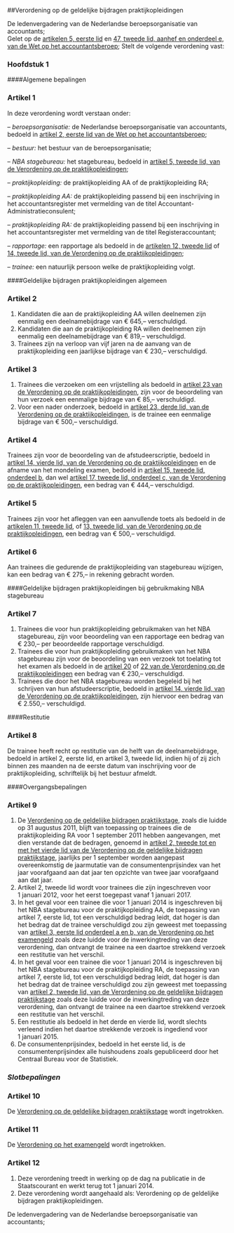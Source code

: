 <meta http-equiv='Content-Type' content='text/html; charset=utf-8' />

##Verordening op de geldelijke bijdragen praktijkopleidingen

De ledenvergadering van de Nederlandse beroepsorganisatie van accountants;  
Gelet op de [artikelen 5, eerste lid](../../../../../../../../wet/wet/op/het/accountantsberoep/BWBR0032573/README.md) en [47, tweede lid, aanhef en onderdeel e, van de Wet op het accountantsberoep](../../../../../../../../wet/wet/op/het/accountantsberoep/BWBR0032573/README.md);
Stelt de volgende verordening vast:     
### Hoofdstuk  1  

####Algemene bepalingen

### Artikel  1  

In deze verordening wordt verstaan onder: 

–  *beroepsorganisatie:* de Nederlandse beroepsorganisatie van accountants, bedoeld in [artikel 2, eerste lid van de Wet op het accountantsberoep](../../../../../../../../ministeriele-regeling/besluit/aanwijzing/toezichthouders/gaswet/en/daarop/gebaseerde/regelgeving/BWBR0032123/README.md);  

–  *bestuur:* het bestuur van de beroepsorganisatie;  

–  *NBA stagebureau:* het stagebureau, bedoeld in [artikel 5, tweede lid, van de Verordening op de praktijkopleidingen](../../../../../../../../pbo/verordening/op/de/praktijkopleidingen/BWBR0033795/README.md);  

–  *praktijkopleiding:* de praktijkopleiding AA of de praktijkopleiding RA;  

–  *praktijkopleiding AA:* de praktijkopleiding passend bij een inschrijving in het accountantsregister met vermelding van de titel Accountant-Administratieconsulent;  

–  *praktijkopleiding RA:* de praktijkopleiding passend bij een inschrijving in het accountantsregister met vermelding van de titel Registeraccountant;  

–  *rapportage:* een rapportage als bedoeld in de [artikelen 12, tweede lid](../../../../../../../../pbo/verordening/op/de/praktijkopleidingen/BWBR0033795/README.md) of [14, tweede lid, van de Verordening op de praktijkopleidingen](../../../../../../../../pbo/verordening/op/de/praktijkopleidingen/BWBR0033795/README.md);  

–  *trainee:* een natuurlijk persoon welke de praktijkopleiding volgt.   

####Geldelijke bijdragen praktijkopleidingen algemeen

### Artikel  2  

1.  Kandidaten die aan de praktijkopleiding AA willen deelnemen zijn eenmalig een deelnamebijdrage van € 645,– verschuldigd.   
2.  Kandidaten die aan de praktijkopleiding RA willen deelnemen zijn eenmalig een deelnamebijdrage van € 819,– verschuldigd.   
3.  Trainees zijn na verloop van vijf jaren na de aanvang van de praktijkopleiding een jaarlijkse bijdrage van € 230,– verschuldigd.  

### Artikel  3  

1.  Trainees die verzoeken om een vrijstelling als bedoeld in [artikel 23 van de Verordening op de praktijkopleidingen](../../../../../../../../pbo/verordening/op/de/praktijkopleidingen/BWBR0033795/README.md), zijn voor de beoordeling van hun verzoek een eenmalige bijdrage van € 85,– verschuldigd.   
2.  Voor een nader onderzoek, bedoeld in [artikel 23, derde lid, van de Verordening op de praktijkopleidingen](../../../../../../../../pbo/verordening/op/de/praktijkopleidingen/BWBR0033795/README.md), is de trainee een eenmalige bijdrage van € 500,– verschuldigd.  

### Artikel  4  

Trainees zijn voor de beoordeling van de afstudeerscriptie, bedoeld in [artikel 14, vierde lid, van de Verordening op de praktijkopleidingen](../../../../../../../../pbo/verordening/op/de/praktijkopleidingen/BWBR0033795/README.md) en de afname van het mondeling examen, bedoeld in [artikel 15, tweede lid, onderdeel b](../../../../../../../../pbo/verordening/op/de/praktijkopleidingen/BWBR0033795/README.md), dan wel [artikel 17, tweede lid, onderdeel c, van de Verordening op de praktijkopleidingen](../../../../../../../../pbo/verordening/op/de/praktijkopleidingen/BWBR0033795/README.md), een bedrag van € 444,– verschuldigd. 

### Artikel  5  

Trainees zijn voor het afleggen van een aanvullende toets als bedoeld in de [artikelen 11, tweede lid](../../../../../../../../pbo/verordening/op/de/praktijkopleidingen/BWBR0033795/README.md), of [13, tweede lid, van de Verordening op de praktijkopleidingen](../../../../../../../../pbo/verordening/op/de/praktijkopleidingen/BWBR0033795/README.md), een bedrag van € 500,– verschuldigd. 

### Artikel  6  

Aan trainees die gedurende de praktijkopleiding van stagebureau wijzigen, kan een bedrag van € 275,– in rekening gebracht worden. 

####Geldelijke bijdragen praktijkopleidingen bij gebruikmaking NBA stagebureau

### Artikel  7  

1.  Trainees die voor hun praktijkopleiding gebruikmaken van het NBA stagebureau, zijn voor beoordeling van een rapportage een bedrag van € 230,– per beoordeelde rapportage verschuldigd.   
2.  Trainees die voor hun praktijkopleiding gebruikmaken van het NBA stagebureau zijn voor de beoordeling van een verzoek tot toelating tot het examen als bedoeld in de [artikel 20](../../../../../../../../pbo/verordening/op/de/praktijkopleidingen/BWBR0033795/README.md) of [22 van de Verordening op de praktijkopleidingen](../../../../../../../../pbo/verordening/op/de/praktijkopleidingen/BWBR0033795/README.md) een bedrag van € 230,– verschuldigd.   
3.  Trainees die door het NBA stagebureau worden begeleid bij het schrijven van hun afstudeerscriptie, bedoeld in [artikel 14, vierde lid, van de Verordening op de praktijkopleidingen](../../../../../../../../pbo/verordening/op/de/praktijkopleidingen/BWBR0033795/README.md), zijn hiervoor een bedrag van € 2.550,– verschuldigd.  

####Restitutie

### Artikel  8  

De trainee heeft recht op restitutie van de helft van de deelnamebijdrage, bedoeld in artikel 2, eerste lid, en artikel 3, tweede lid, indien hij of zij zich binnen zes maanden na de eerste datum van inschrijving voor de praktijkopleiding, schriftelijk bij het bestuur afmeldt. 

####Overgangsbepalingen

### Artikel  9  

1.  De [Verordening op de geldelijke bijdragen praktijkstage](../../../../../../../../pbo/verordening/op/de/geldelijke/bijdragen/praktijkstage/BWBR0026501/README.md), zoals die luidde op 31 augustus 2011, blijft van toepassing op trainees die de praktijkopleiding RA voor 1 september 2011 hebben aangevangen, met dien verstande dat de bedragen, genoemd in [artikel 2, tweede tot en met het vierde lid van de Verordening op de geldelijke bijdragen praktijkstage](../../../../../../../../pbo/verordening/op/de/geldelijke/bijdragen/praktijkstage/BWBR0026501/README.md), jaarlijks per 1 september worden aangepast overeenkomstig de jaarmutatie van de consumentenprijsindex van het jaar voorafgaand aan dat jaar ten opzichte van twee jaar voorafgaand aan dat jaar.   
2.  Artikel 2, tweede lid wordt voor trainees die zijn ingeschreven voor 1 januari 2012, voor het eerst toegepast vanaf 1 januari 2017.   
3.  In het geval voor een trainee die voor 1 januari 2014 is ingeschreven bij het NBA stagebureau voor de praktijkopleiding AA, de toepassing van artikel 7, eerste lid, tot een verschuldigd bedrag leidt, dat hoger is dan het bedrag dat de trainee verschuldigd zou zijn geweest met toepassing van [artikel 3, eerste lid onderdeel a en b, van de Verordening op het examengeld](../../../../../../../../pbo/verordening/op/het/examengeld/BWBR0022559/README.md) zoals deze luidde voor de inwerkingtreding van deze verordening, dan ontvangt de trainee na een daartoe strekkend verzoek een restitutie van het verschil.   
4.  In het geval voor een trainee die voor 1 januari 2014 is ingeschreven bij het NBA stagebureau voor de praktijkopleiding RA, de toepassing van artikel 7, eerste lid, tot een verschuldigd bedrag leidt, dat hoger is dan het bedrag dat de trainee verschuldigd zou zijn geweest met toepassing van [artikel 2, tweede lid, van de Verordening op de geldelijke bijdragen praktijkstage](../../../../../../../../pbo/verordening/op/de/geldelijke/bijdragen/praktijkstage/BWBR0026501/README.md) zoals deze luidde voor de inwerkingtreding van deze verordening, dan ontvangt de trainee na een daartoe strekkend verzoek een restitutie van het verschil.   
5.  Een restitutie als bedoeld in het derde en vierde lid, wordt slechts verleend indien het daartoe strekkende verzoek is ingediend voor 1 januari 2015.   
6.  De consumentenprijsindex, bedoeld in het eerste lid, is de consumentenprijsindex alle huishoudens zoals gepubliceerd door het Centraal Bureau voor de Statistiek.  
### *Slotbepalingen* 

### Artikel  10  

De [Verordening op de geldelijke bijdragen praktijkstage](../../../../../../../../pbo/verordening/op/de/geldelijke/bijdragen/praktijkstage/BWBR0026501/README.md) wordt ingetrokken. 

### Artikel  11  

De [Verordening op het examengeld](../../../../../../../../pbo/verordening/op/het/examengeld/BWBR0022559/README.md) wordt ingetrokken. 

### Artikel  12  

1.  Deze verordening treedt in werking op de dag na publicatie in de Staatscourant en werkt terug tot 1 januari 2014.   
2.  Deze verordening wordt aangehaald als: Verordening op de geldelijke bijdragen praktijkopleidingen.  

De ledenvergadering van de Nederlandse beroepsorganisatie van accountants;    
